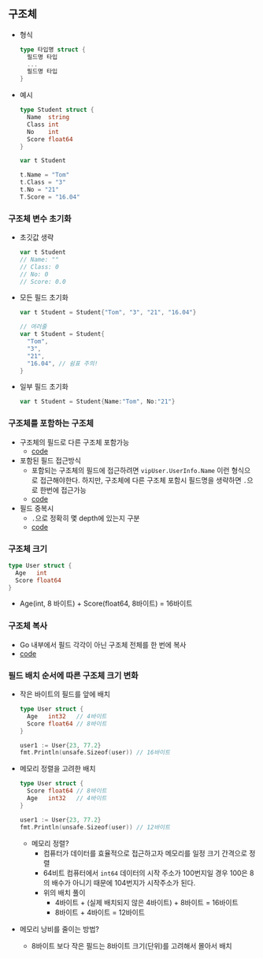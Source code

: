 ## 구조체

- 형식

  ```Go
  type 타입명 struct {
    필드명 타입
    ...
    필드명 타입
  }
  ```

- 예시

  ```go
  type Student struct {
    Name  string
    Class int
    No    int
    Score float64
  }

  var t Student

  t.Name = "Tom"
  t.Class = "3"
  t.No = "21"
  T.Score = "16.04"
  ```

### 구조체 변수 초기화

- 초깃값 생략
  ```Go
  var t Student
  // Name: ""
  // Class: 0
  // No: 0
  // Score: 0.0
  ```
- 모든 필드 초기화

  ```go
  var t Student = Student{"Tom", "3", "21", "16.04"}

  // 여러줄
  var t Student = Student{
    "Tom",
    "3",
    "21",
    "16.04", // 쉼표 주의!
  }
  ```

- 일부 필드 초기화
  ```go
  var t Student = Student{Name:"Tom", No:"21"}
  ```

### 구조체를 포함하는 구조체

- 구조체의 필드로 다른 구조체 포함가능
  - [code](./struct_in_struct/main.go)
- 포함된 필드 접근방식
  - 포함되는 구조체의 필드에 접근하려면 `vipUser.UserInfo.Name` 이런 형식으로 접근해야한다. 하지만, 구조체에 다른 구조체 포함시 필드명을 생략하면 `.`으로 한번에 접근가능
  - [code](./access_include_field/main.go)
- 필드 중복시
  - `.`으로 정확히 몇 depth에 있는지 구분
  - [code](./overlap_field/main.go)

### 구조체 크기

```go
type User struct {
  Age   int
  Score float64
}
```

- Age(int, 8 바이트) + Score(float64, 8바이트) = 16바이트

### 구조체 복사

- Go 내부에서 필드 각각이 아닌 구조체 전체를 한 번에 복사
- [code](./copy_structure/main.go)

### 필드 배치 순서에 따른 구조체 크기 변화

- 작은 바이트의 필드를 앞에 배치

  ```go
  type User struct {
    Age   int32   // 4바이트
    Score float64 // 8바이트
  }

  user1 := User{23, 77.2}
  fmt.Println(unsafe.Sizeof(user)) // 16바이트
  ```

- 메모리 정렬을 고려한 배치

  ```go
  type User struct {
    Score float64 // 8바이트
    Age   int32   // 4바이트
  }

  user1 := User{23, 77.2}
  fmt.Println(unsafe.Sizeof(user)) // 12바이트
  ```

  - 메모리 정렬?
    - 컴퓨터가 데이터를 효율적으로 접근하고자 메모리를 일정 크기 간격으로 정렬
    - 64비트 컴퓨터에서 `int64` 데이터의 시작 주소가 100번지일 경우 100은 8의 배수가 아니기 때문에 104번지가 시작주소가 된다.
    - 위의 배치 풀이
      - 4바이트 + (실제 배치되지 않은 4바이트) + 8바이트 = 16바이트
      - 8바이트 + 4바이트 = 12바이트

- 메모리 낭비를 줄이는 방법?
  - 8바이트 보다 작은 필드는 8바이트 크기(단위)를 고려해서 몰아서 배치
